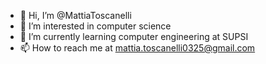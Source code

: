 - 👋 Hi, I’m @MattiaToscanelli
- 👀 I’m interested in computer science
- 🌱 I’m currently learning computer engineering at SUPSI
- 📫 How to reach me at mattia.toscanelli0325@gmail.com

<!---
MattiaToscanelli/MattiaToscanelli is a ✨ special ✨ repository because its `README.md` (this file) appears on your GitHub profile.
You can click the Preview link to take a look at your changes.
--->
